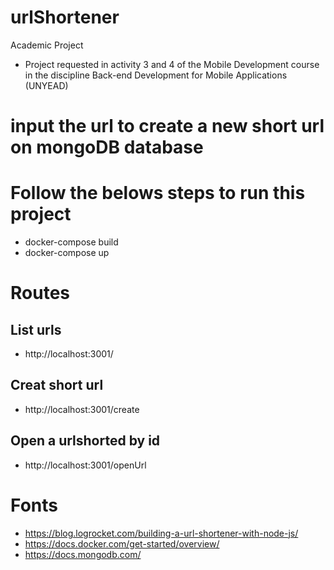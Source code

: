 # urlShortener
Academic Project
- Project requested in activity 3 and 4 of the Mobile Development course in the discipline Back-end Development for Mobile Applications (UNYEAD)

# input the url to create a new short url on mongoDB database

# Follow the belows steps to run this project
- docker-compose build
- docker-compose up

# Routes
## List urls
- http://localhost:3001/
## Creat short url
- http://localhost:3001/create
## Open a urlshorted by id
- http://localhost:3001/openUrl

# Fonts
- https://blog.logrocket.com/building-a-url-shortener-with-node-js/
- https://docs.docker.com/get-started/overview/
- https://docs.mongodb.com/

